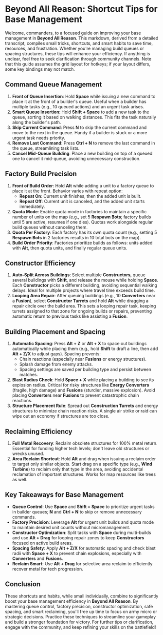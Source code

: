 # Beyond All Reason: Shortcut Tips for Base Management

Welcome, commanders, to a focused guide on improving your base management in **Beyond All Reason**. This markdown, derived from a detailed transcript, compiles small tricks, shortcuts, and smart habits to save time, resources, and frustration. Whether you're managing build queues or spacing structures, these tips will enhance your efficiency. If anything is unclear, feel free to seek clarification through community channels. Note that this guide assumes the grid layout for hotkeys; if your layout differs, some key bindings may not match.

## Command Queue Management

1. **Front of Queue Insertion**: Hold **Space** while issuing a new command to place it at the front of a builder's queue. Useful when a builder has multiple tasks (e.g., 10 queued actions) and an urgent task arises.
2. **Smart Queue Insertion**: Hold **Shift + Space** to add a new task to the queue, sorting it based on walking distances. This fits the task naturally along the builder's path.
3. **Skip Current Command**: Press **N** to skip the current command and move to the next in the queue. Handy if a builder is stuck or a more urgent task needs priority.
4. **Remove Last Command**: Press **Ctrl + N** to remove the last command in the queue, streamlining task lists.
5. **Cancel Mid-Queue Building**: Place a new building on top of a queued one to cancel it mid-queue, avoiding unnecessary construction.

## Factory Build Precision

1. **Front of Build Order**: Hold **Alt** while adding a unit to a factory queue to place it at the front. Behavior varies with repeat option:
   - **Repeat On**: Current unit finishes, then the added unit is built.
   - **Repeat Off**: Current unit is canceled, and the added unit starts immediately.
2. **Quota Mode**: Enable quota mode in factories to maintain a specific number of units on the map (e.g., set 5 **Respawn Bots**; factory builds until 5 are active, resumes if one dies). Quotas work alongside regular build queues without canceling them.
3. **Quota Per Factory**: Each factory has its own quota count (e.g., setting 5 **Respawn Bots** in 2 factories results in 10 total bots on the map).
4. **Build Order Priority**: Factories prioritize builds as follows: units added with **Alt**, then quota units, and finally regular queue units.

## Constructor Efficiency

1. **Auto-Split Across Buildings**: Select multiple **Constructors**, queue several buildings with **Shift**, and release the mouse while holding **Space**. Each **Constructor** picks a different building, avoiding sequential walking delays. Ideal for multiple projects where travel time exceeds build time.
2. **Looping Area Repair**: After queuing buildings (e.g., 10 **Converters** near a **Fusion**), select **Constructor Turrets** and hold **Alt** while dragging a repair circle over the build area. This sets a looping repair task, keeping turrets assigned to that zone for ongoing builds or repairs, preventing automatic return to previous tasks like assisting a **Fusion**.

## Building Placement and Spacing

1. **Automatic Spacing**: Press **Alt + Z** or **Alt + X** to space out buildings automatically while placing them (e.g., hold **Shift** to draft a line, then add **Alt + Z/X** to adjust gaps). Spacing prevents:
   - Chain reactions (especially near **Fusions** or energy structures).
   - Splash damage from enemy attacks.
   - Spacing settings are saved per building type and persist between matches.
2. **Blast Radius Check**: Hold **Space + X** while placing a building to see its explosion radius. Critical for risky structures like **Energy Converters** (fragile, high damage) and **Fusions** (sturdier, massive explosion). Avoid placing **Converters** near **Fusions** to prevent catastrophic chain reactions.
3. **Structure Placement Rule**: Spread out **Construction Turrets** and energy structures to minimize chain reaction risks. A single air strike or raid can wipe out an economy if structures are too close.

## Reclaiming Efficiency

1. **Full Metal Recovery**: Reclaim obsolete structures for 100% metal return. Essential for funding higher tech levels; don't leave old structures or wrecks unused.
2. **Area Reclaim Shortcut**: Hold **Alt** and drag when issuing a reclaim order to target only similar objects. Start drag on a specific type (e.g., **Wind Turbine**) to reclaim only that type in the area, avoiding accidental reclamation of important structures. Works for map resources like trees as well.

## Key Takeaways for Base Management

- **Queue Control**: Use **Space** and **Shift + Space** to prioritize urgent tasks in builder queues; **N** and **Ctrl + N** to skip or remove unnecessary commands.
- **Factory Precision**: Leverage **Alt** for urgent unit builds and quota mode to maintain desired unit counts without micromanagement.
- **Constructor Optimization**: Split tasks with **Space** during multi-builds and use **Alt + Drag** for looping repair zones to keep **Constructors** focused on active build areas.
- **Spacing Safety**: Apply **Alt + Z/X** for automatic spacing and check blast radii with **Space + X** to prevent chain explosions, especially with **Converters** and **Fusions**.
- **Reclaim Smart**: Use **Alt + Drag** for selective area reclaim to efficiently recover metal for tech progression.

## Conclusion

These shortcuts and habits, while small individually, combine to significantly boost your base management efficiency in **Beyond All Reason**. By mastering queue control, factory precision, constructor optimization, safe spacing, and smart reclaiming, you'll free up time to focus on army micro or strategic decisions. Practice these techniques to streamline your gameplay and build a stronger foundation for victory. For further tips or clarification, engage with the community, and keep refining your skills on the battlefield!
